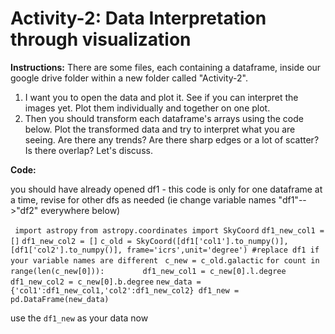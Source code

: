 # Activity-2: Data Interpretation through visualization

__Instructions:__ There are some files, each containing a dataframe, inside our google drive folder within a new folder called "Activity-2". 
1. I want you to open the data and plot it. See if you can interpret the images yet. Plot them individually and together on one plot. 
2. Then you should transform each dataframe's arrays using the code below. Plot the transformed data and try to interpret what you are seeing. 
Are there any trends? Are there sharp edges or a lot of scatter? Is there overlap? Let's discuss.



__Code:__

you should have already opened df1 - this code is only for one dataframe at a time, revise for other dfs as needed (ie change variable names "df1"-->"df2" everywhere below)


`
import astropy`
`from astropy.coordinates import SkyCoord`
`df1_new_col1 = []`
`df1_new_col2 = []`
`c_old = SkyCoord([df1['col1'].to_numpy()], [df1['col2'].to_numpy()], frame='icrs',unit='degree') #replace df1 if your variable names are different `
`c_new = c_old.galactic`
`for count in range(len(c_new[0])):`
`        df1_new_col1 = c_new[0].l.degree`
`        df1_new_col2 = c_new[0].b.degree`
`new_data = {'col1':df1_new_col1,'col2':df1_new_col2}
df1_new = pd.DataFrame(new_data)`


use the `df1_new` as your data now
